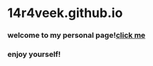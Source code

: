 # 14r4veek.github.io

<h3>welcome to my personal page!<a href="http://leocher.github.io">click me</a></h3>
<h3>enjoy yourself!</h3>
